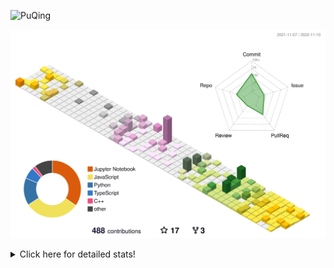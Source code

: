 ![PuQing](https://user-images.githubusercontent.com/27223114/171565019-9a56fae6-b08b-421f-99db-7e830da42371.png)

![](./profile-3d-contrib/profile-season-animate.svg)

<details>
<summary>Click here for detailed stats!</summary>

<!--START_SECTION:waka-->
**I'm a Night 🦉** 

```text
🌞 Morning    47 commits     ███░░░░░░░░░░░░░░░░░░░░░░   12.3% 
🌆 Daytime    126 commits    ████████░░░░░░░░░░░░░░░░░   32.98% 
🌃 Evening    111 commits    ███████░░░░░░░░░░░░░░░░░░   29.06% 
🌙 Night      98 commits     ██████░░░░░░░░░░░░░░░░░░░   25.65%

```


📊 **This Week I Spent My Time On** 

```text
💬 Programming Languages: 
C++                      2 hrs 46 mins       ███████████████████░░░░░░   78.76% 
C                        19 mins             ██░░░░░░░░░░░░░░░░░░░░░░░   9.03% 
Markdown                 16 mins             ██░░░░░░░░░░░░░░░░░░░░░░░   7.75% 
Python                   7 mins              █░░░░░░░░░░░░░░░░░░░░░░░░   3.56% 
YAML                     1 min               ░░░░░░░░░░░░░░░░░░░░░░░░░   0.77%

🔥 Editors: 
VS Code                  3 hrs 31 mins       █████████████████████████   100.0%

💻 Operating System: 
Mac                      1 hr 49 mins        █████████████░░░░░░░░░░░░   51.66% 
Windows                  1 hr 42 mins        ████████████░░░░░░░░░░░░░   48.34%

```


<!--END_SECTION:waka-->
</details>
